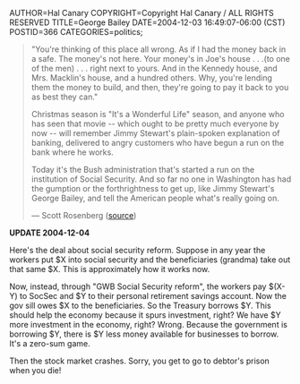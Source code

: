 AUTHOR=Hal Canary
COPYRIGHT=Copyright Hal Canary / ALL RIGHTS RESERVED
TITLE=George Bailey
DATE=2004-12-03 16:49:07-06:00 (CST)
POSTID=366
CATEGORIES=politics;

> "You're thinking of this place all wrong. As if I had the money back in a safe. The money's not here. Your money's in Joe's house . . .(to one of the men) . . . right next to yours. And in the Kennedy house, and Mrs. Macklin's house, and a hundred others. Why, you're lending them the money to build, and then, they're going to pay it back to you as best they can."
> 
> Christmas season is "It's a Wonderful Life" season, and anyone who has seen that movie -- which ought to be pretty much everyone by now -- will remember Jimmy Stewart's plain-spoken explanation of banking, delivered to angry customers who have begun a run on the bank where he works.
> 
> Today it's the Bush administration that's started a run on the institution of Social Security. And so far no one in Washington has had the gumption or the forthrightness to get up, like Jimmy Stewart's George Bailey, and tell the American people what's really going on.
> 
> — Scott Rosenberg ([source](https://web.archive.org/web/20041208073626/http://blogs.salon.com/0000014/2004/11/29.html#a783))

**UPDATE 2004-12-04**

Here's the deal about social security reform. Suppose in any year the workers put $X into social security and the beneficiaries (grandma) take out that same $X. This is approximately how it works now.

Now, instead, through "GWB Social Security reform", the workers pay $(X-Y) to SocSec and $Y to their personal retirement savings account. Now the gov sill owes $X to the beneficiaries. So the Treasury borrows $Y. This should help the economy because it spurs investment, right? We have $Y more investment in the economy, right? Wrong. Because the government is borrowing $Y, there is $Y less money available for businesses to borrow. It's a zero-sum game.

Then the stock market crashes. Sorry, you get to go to debtor's prison when you die!
